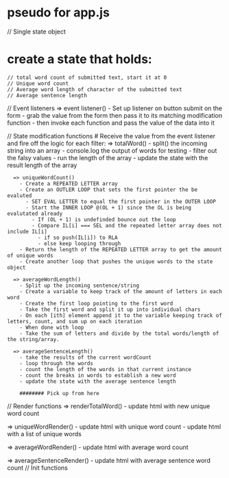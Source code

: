 # pseudo for app.js
// Single state object
  # create a state that holds:
    // total word count of submitted text, start it at 0
    // Unique word count
    // Average word length of character of the submitted text
    // Average sentence length

// Event listeners
    => event listener()
      - Set up listener on button submit on the form
      - grab the value from the form then pass it to its matching modification function
      - then invoke each function and pass the value of the data into it

// State modification functions
    # Receive the value from the event listener and fire off the logic for each filter:
      => totalWord()
        - split() the incoming string into an array
        - console.log the output of words for testing
        - filter out the falsy values
        - run the length of the array 
        - update the state with the result length of the array

      => uniqueWordCount()
        - Create a REPEATED LETTER array
        - Create an OUTLER LOOP that sets the first pointer the be evaluted
          - SET EVAL LETTER to equal the first pointer in the OUTER LOOP
          - Start the INNER LOOP @(OL + 1) since the OL is being evalutated already
            - If (OL + 1) is undefinded bounce out the loop
            - Compare IL[i] === SEL and the repeated letter array does not include IL[i]
              - if so push(IL[i]) to RLA
              - else keep looping through
        - Return the length of the REPEATED LETTER array to get the amount of unique words
        - Create another loop that pushes the unique words to the state object  

      => averageWordLength()
        - Split up the incoming sentence/string
        - Create a variable to keep track of the amount of letters in each word
        - Create the first loop pointing to the first word
        - Take the first word and split it up into individual chars
        - On each [ith] element append it to the variable keeping track of letters, count, and sum up on each iteration
        - When done with loop 
        - Take the sum of letters and divide by the total words/length of the string/array.

      => averageSentenceLength()
        - take the results of the current wordCount
        - loop through the words
        - count the length of the words in that current instance
        - count the breaks in words to establish a new word
        - update the state with the average sentence length

        ######## Pick up from here

// Render functions
  => renderTotalWord()
    - update html with new unique word count

  => uniqueWordRender()
    - update html with unique word count
    - update html with a list of unique words

  => averageWordRender()
    - update html with average word count

  => averageSentenceRender()
    - update html with average  sentence word count
// Init functions
  #
